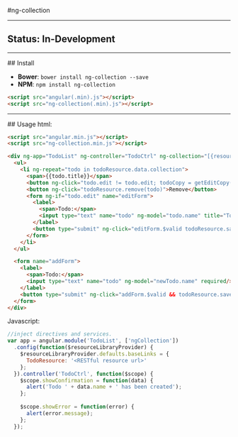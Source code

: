 #ng-collection


----------


## Status: In-Development


----------

##<a name="install"></a> Install

* <a name="bower"></a>**Bower**: `bower install ng-collection --save`
* <a name="npm"></a>**NPM**: `npm install ng-collection`
```html
<script src="angular(.min).js"></script>
<script src="ng-collection(.min).js"></script>
```


----------


##<a name="usage"></a> Usage
html:
```html
<script src="angular.min.js"></script>
<script src="ng-collection.min.js"></script>

<div ng-app="TodoList" ng-controller="TodoCtrl" ng-collection="[{resource: 'TodoResource'}]">
  <ul>
    <li ng-repeat="todo in todoResource.data.collection">
      <span>{{todo.title}}</span>
      <button ng-click="todo.edit != todo.edit; todoCopy = getEditCopy(todo)"></button>
      <button ng-click="todoResource.remove(todo)">Remove</button>
      <form ng-if="todo.edit" name="editForm">
        <label>
          <span>Todo:</span>
          <input type="text" name="todo" ng-model="todo.name" title="Todo" required/> 
        </label>
        <button type="submit" ng-click="editForm.$valid todoResource.save(todoCopy, showConfirmation, showError)">Save</button>
      </form>
    </li>
  </ul>

  <form name="addForm">
    <label>
      <span>Todo:</span>
      <input type="text" name="todo" ng-model="newTodo.name" required/>
    </label>
    <button type="submit" ng-click="addForm.$valid && todoResource.save(newTodo, showConfirmation, showError)">Save</button>
  </form>
</div>
```
Javascript:
```js
//inject directives and services.
var app = angular.module('TodoList', ['ngCollection'])
  .config(function($resourceLibraryProvider) {
    $resourceLibraryProvider.defaults.baseLinks = {
      TodoResource: '<RESTful resource url>'
    };
  }).controller('TodoCtrl', function($scope) {
    $scope.showConfirmation = function(data) {
      alert('Todo ' + data.name + ' has been created');
    };
    
    $scope.showError = function(error) {
      alert(error.message);
    };
  });
```
